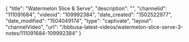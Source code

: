 {
    "title": "Watermelon Slice &amp; Serve",
    "description": "",
    "channelid": "111091684",
    "videoid": "109992384",
    "date_created": "1502522977",
    "date_modified": "1504049174",
    "type": "captivate",
    "layout": "channelVideo",
    "url": "\/bbbusa-latest-videos\/watermelon-slice-serve-3-notes\/111091684-109992384"
}